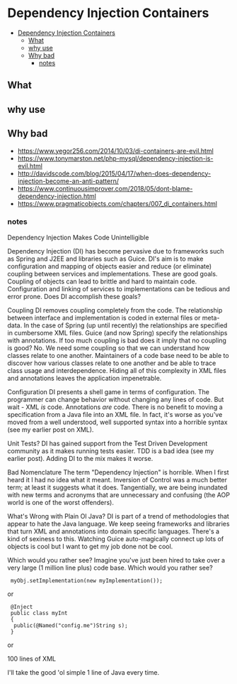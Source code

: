 # Dependency Injection Containers

<!-- TOC depthFrom:1 depthTo:6 withLinks:1 updateOnSave:1 orderedList:0 -->

- [Dependency Injection Containers](#dependency-injection-containers)
	- [What](#what)
	- [why use](#why-use)
	- [Why bad](#why-bad)
		- [notes](#notes)

<!-- /TOC -->

## What

## why use

## Why bad

- https://www.yegor256.com/2014/10/03/di-containers-are-evil.html
- https://www.tonymarston.net/php-mysql/dependency-injection-is-evil.html
- http://davidscode.com/blog/2015/04/17/when-does-dependency-injection-become-an-anti-pattern/
- https://www.continuousimprover.com/2018/05/dont-blame-dependency-injection.html
- https://www.pragmaticobjects.com/chapters/007_di_containers.html


### notes

Dependency Injection Makes Code Unintelligible

Dependency Injection (DI) has become pervasive due to frameworks such as Spring and J2EE and libraries such as Guice. DI's aim is to make configuration and mapping of objects easier and reduce (or eliminate) coupling between services and implementations. These are good goals. Coupling of objects can lead to brittle and hard to maintain code. Configuration and linking of services to implementations can be tedious and error prone. Does DI accomplish these goals?

Coupling
DI removes coupling completely from the code. The relationship between interface and implementation is coded in external files or meta-data. In the case of Spring (up until recently) the relationships are specified in cumbersome XML files. Guice (and now Spring) specify the relationships with annotations. If too much coupling is bad does it imply that no coupling is good? No. We need some coupling so that we can understand how classes relate to one another. Maintainers of a code base need to be able to discover how various classes relate to one another and be able to trace class usage and interdependence. Hiding all of this complexity in XML files and annotations leaves the application impenetrable.

Configuration
DI presents a shell game in terms of configuration. The programmer can change behavior without changing any lines of code. But wait - XML _is_ code. Annotations _are_ code. There is no benefit to moving a specification from a Java file into an XML file. In fact, it's worse as you've moved from a well understood, well supported syntax into a horrible syntax (see my earlier post on XML).

Unit Tests?
DI has gained support from the Test Driven Development community as it makes running tests easier. TDD is a bad idea (see my earlier post). Adding DI to the mix makes it worse.

Bad Nomenclature
The term "Dependency Injection" is horrible. When I first heard it I had no idea what it meant. Inversion of Control was a much better term; at least it suggests what it does. Tangentially, we are being inundated with new terms and acronyms that are unnecessary and confusing (the AOP world is one of the worst offenders).

What's Wrong with Plain Ol Java?
DI is part of a trend of methodologies that appear to hate the Java language. We keep seeing frameworks and libraries that turn XML and annotations into domain specific languages. There's a kind of sexiness to this. Watching Guice auto-magically connect up lots of objects is cool but I want to get my job done not be cool.

Which would you rather see?
Imagine you've just been hired to take over a very large (1 million line plus) code base. Which would you rather see?

```
 myObj.setImplementation(new myImplementation());
```

or

```
 @Inject
 public class myInt
 {
  public(@Named("config.me")String s);
 }
```
or

 100 lines of XML


I'll take the good 'ol simple 1 line of Java every time.
